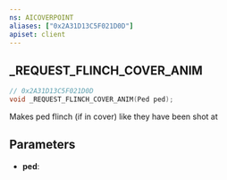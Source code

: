 ```yaml
---
ns: AICOVERPOINT
aliases: ["0x2A31D13C5F021D0D"]
apiset: client
---
```

## _REQUEST_FLINCH_COVER_ANIM

```c
// 0x2A31D13C5F021D0D
void _REQUEST_FLINCH_COVER_ANIM(Ped ped);
```

Makes ped flinch (if in cover) like they have been shot at

## Parameters
* **ped**: